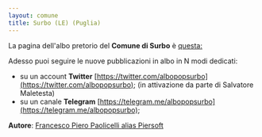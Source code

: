 ```yaml
---
layout: comune
title: Surbo (LE) (Puglia)
---
```


La pagina dell'albo pretorio del **Comune di Surbo** è [questa:](http://albo.parsec326.it/AlboPretorio/Default.aspx?cod=l011)

Adesso puoi seguire le nuove pubblicazioni in albo in N modi dedicati:

* su un account **Twitter** [https://twitter.com/albopopsurbo](https://twitter.com/albopopsurbo); (in attivazione da parte di Salvatore Maletesta)
* su un canale **Telegram** [https://telegram.me/albopopsurbo](https://telegram.me/albopopsurbo);


**Autore**: [Francesco Piero Paolicelli alias Piersoft](https://twitter.com/Piersoft)
